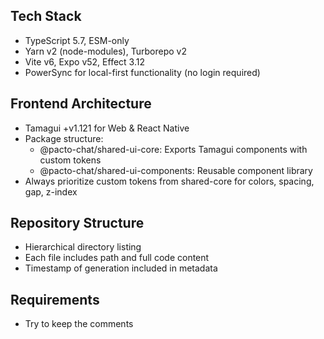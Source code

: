 ## Tech Stack

- TypeScript 5.7, ESM-only
- Yarn v2 (node-modules), Turborepo v2
- Vite v6, Expo v52, Effect 3.12
- PowerSync for local-first functionality (no login required)

## Frontend Architecture

- Tamagui +v1.121 for Web & React Native
- Package structure:
  - @pacto-chat/shared-ui-core: Exports Tamagui components with custom tokens
  - @pacto-chat/shared-ui-components: Reusable component library
- Always prioritize custom tokens from shared-core for colors, spacing, gap, z-index

## Repository Structure

- Hierarchical directory listing
- Each file includes path and full code content
- Timestamp of generation included in metadata

## Requirements

- Try to keep the comments
